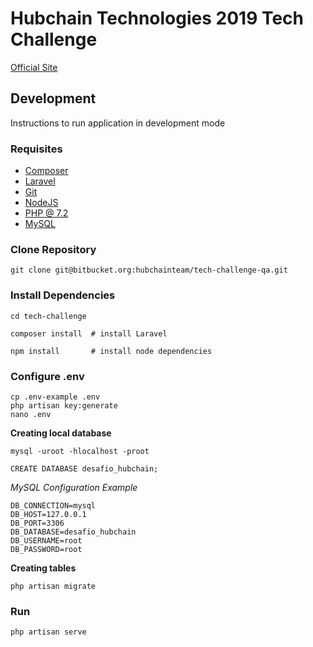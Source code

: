 # Hubchain Technologies 2019 Tech Challenge
[Official Site](https://tech-challenge.hubchain.com)

## Development
Instructions to run application in development mode

### Requisites
- [Composer](https://getcomposer.org/)
- [Laravel](https://laravel.com/)
- [Git](https://git-scm.com/)
- [NodeJS](https://nodejs.org/en/)
- [PHP @ 7.2](https://www.php.net/)
- [MySQL](https://www.mysql.com/)

### Clone Repository
```
git clone git@bitbucket.org:hubchainteam/tech-challenge-qa.git
```

### Install Dependencies
```
cd tech-challenge

composer install  # install Laravel

npm install       # install node dependencies
```

### Configure .env
```
cp .env-example .env
php artisan key:generate
nano .env
```
**Creating local database**
```
mysql -uroot -hlocalhost -proot

CREATE DATABASE desafio_hubchain;
```

*MySQL Configuration Example*
```
DB_CONNECTION=mysql
DB_HOST=127.0.0.1
DB_PORT=3306
DB_DATABASE=desafio_hubchain
DB_USERNAME=root
DB_PASSWORD=root
```

**Creating tables**
```
php artisan migrate
```

### Run
```
php artisan serve
```
